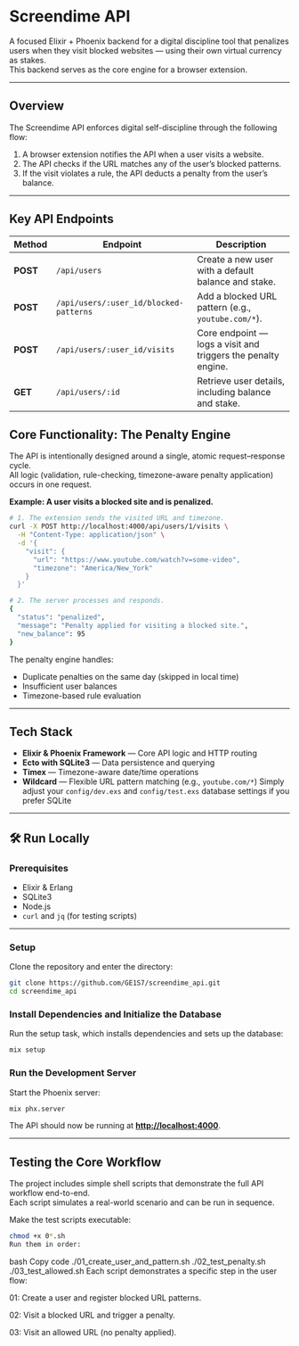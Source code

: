 # Screendime API

A focused Elixir + Phoenix backend for a digital discipline tool that penalizes users when they visit blocked websites — using their own virtual currency as stakes.  
This backend serves as the core engine for a browser extension.

---

## Overview

The Screendime API enforces digital self-discipline through the following flow:

1. A browser extension notifies the API when a user visits a website.
2. The API checks if the URL matches any of the user’s blocked patterns.
3. If the visit violates a rule, the API deducts a penalty from the user’s balance.

---

## Key API Endpoints

| Method   | Endpoint                               | Description                                                   |
| -------- | -------------------------------------- | ------------------------------------------------------------- |
| **POST** | `/api/users`                           | Create a new user with a default balance and stake.           |
| **POST** | `/api/users/:user_id/blocked-patterns` | Add a blocked URL pattern (e.g., `youtube.com/*`).            |
| **POST** | `/api/users/:user_id/visits`           | Core endpoint — logs a visit and triggers the penalty engine. |
| **GET**  | `/api/users/:id`                       | Retrieve user details, including balance and stake.           |


## Core Functionality: The Penalty Engine

The API is intentionally designed around a single, atomic request–response cycle.  
All logic (validation, rule-checking, timezone-aware penalty application) occurs in one request.

**Example: A user visits a blocked site and is penalized.**

```bash
# 1. The extension sends the visited URL and timezone.
curl -X POST http://localhost:4000/api/users/1/visits \
  -H "Content-Type: application/json" \
  -d '{
    "visit": {
      "url": "https://www.youtube.com/watch?v=some-video",
      "timezone": "America/New_York"
    }
  }'

# 2. The server processes and responds.
{
  "status": "penalized",
  "message": "Penalty applied for visiting a blocked site.",
  "new_balance": 95
}
```

The penalty engine handles:

- Duplicate penalties on the same day (skipped in local time)
- Insufficient user balances
- Timezone-based rule evaluation

---

## Tech Stack

- **Elixir & Phoenix Framework** — Core API logic and HTTP routing
- **Ecto with SQLite3** — Data persistence and querying
- **Timex** — Timezone-aware date/time operations
- **Wildcard** — Flexible URL pattern matching (e.g., `youtube.com/*`)
  Simply adjust your `config/dev.exs` and `config/test.exs` database settings if you prefer SQLite

---

## 🛠️ Run Locally

### **Prerequisites**

- Elixir & Erlang
- SQLite3
- Node.js
- `curl` and `jq` (for testing scripts)

---

### **Setup**

Clone the repository and enter the directory:

```bash
git clone https://github.com/GE1S7/screendime_api.git
cd screendime_api
```

### Install Dependencies and Initialize the Database

Run the setup task, which installs dependencies and sets up the database:

```bash
mix setup
```

### Run the Development Server

Start the Phoenix server:

```bash
mix phx.server
```

The API should now be running at **[http://localhost:4000](http://localhost:4000)**.

---

## Testing the Core Workflow

The project includes simple shell scripts that demonstrate the full API workflow end-to-end.  
Each script simulates a real-world scenario and can be run in sequence.

Make the test scripts executable:

```bash
chmod +x 0*.sh
Run them in order:
```

bash
Copy code
./01_create_user_and_pattern.sh
./02_test_penalty.sh
./03_test_allowed.sh
Each script demonstrates a specific step in the user flow:

01: Create a user and register blocked URL patterns.

02: Visit a blocked URL and trigger a penalty.

03: Visit an allowed URL (no penalty applied).

